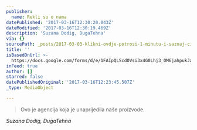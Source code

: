 ```yaml
---
publisher:
  name: Rekli su o nama
datePublished: '2017-03-16T12:30:20.043Z'
dateModified: '2017-03-16T12:30:19.469Z'
description: 'Suzana Dodig, DugaTehna'
via: {}
sourcePath: _posts/2017-03-03-klikni-ovdje-potrosi-1-minutu-i-saznaj-cijenu-nase-usluge.md
title: ''
isBasedOnUrl: >-
  https://docs.google.com/forms/d/e/1FAIpQLScdOVsi3x4G0Lhj3_OM6jahpukJaGd1BQo7SdDcZ_cg58LITg/viewform
inFeed: true
author: []
starred: false
datePublishedOriginal: '2017-03-16T12:23:45.507Z'
_type: MediaObject

---
```

> Ovo je agencija koja je unaprijedila naše proizvode.

_Suzana Dodig, DugaTehna_